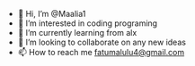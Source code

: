 - 👋 Hi, I’m @Maalia1
- 👀 I’m interested in coding programing
- 🌱 I’m currently learning from alx
- 💞️ I’m looking to collaborate on any new ideas
- 📫 How to reach me fatumalulu4@gmail.com

<!---
Maalia1/Maalia1 is a ✨ special ✨ repository because its `README.md` (this file) appears on your GitHub profile.
You can click the Preview link to take a look at your changes.
--->
